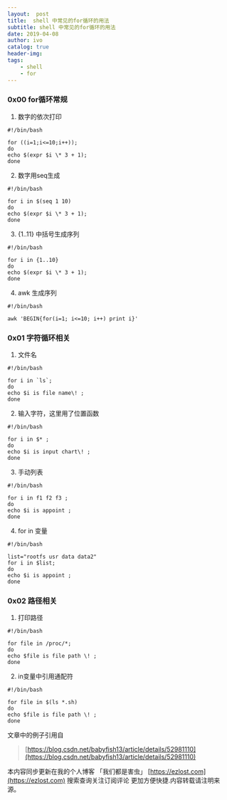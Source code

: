 ```yaml
---
layout:  post
title:  shell 中常见的for循环的用法
subtitle: shell 中常见的for循环的用法 
date: 2019-04-08
author: ivo
catalog: true
header-img:
tags:
    - shell
    - for
---
```

### 0x00 for循环常规
1. 数字的依次打印

```
#!/bin/bash
 
for ((i=1;i<=10;i++));
do 
echo $(expr $i \* 3 + 1);
done
```
2. 数字用seq生成

```
#!/bin/bash
 
for i in $(seq 1 10)
do 
echo $(expr $i \* 3 + 1);
done
```
3. {1..11} 中括号生成序列

```
#!/bin/bash
 
for i in {1..10}
do
echo $(expr $i \* 3 + 1);
done
```
4. awk 生成序列

```
#!/bin/bash
 
awk 'BEGIN{for(i=1; i<=10; i++) print i}'
```

### 0x01 字符循环相关
1. 文件名

```
#!/bin/bash
 
for i in `ls`;
do 
echo $i is file name\! ;
done
```
2. 输入字符，这里用了位置函数

```
#!/bin/bash
 
for i in $* ;
do
echo $i is input chart\! ;
done
```
3. 手动列表

```
#!/bin/bash
 
for i in f1 f2 f3 ;
do
echo $i is appoint ;
done
```
4. for in 变量

```
#!/bin/bash
 
list="rootfs usr data data2"
for i in $list;
do
echo $i is appoint ;
done
```
### 0x02 路径相关
1. 打印路径

```
#!/bin/bash
 
for file in /proc/*;
do
echo $file is file path \! ;
done
```
2. in变量中引用通配符

```
#!/bin/bash
 
for file in $(ls *.sh)
do
echo $file is file path \! ;
done
```

文章中的例子引用自 
> [https://blog.csdn.net/babyfish13/article/details/52981110](https://blog.csdn.net/babyfish13/article/details/52981110) 


本内容同步更新在我的个人博客 「我们都是害虫」 [https://ezlost.com](https://ezlost.com)  搜索查询关注订阅评论 更加方便快捷.内容转载请注明来源。
